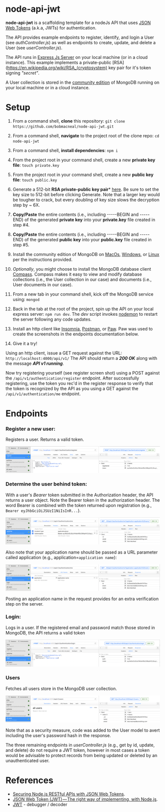 # node-api-jwt

**node-api-jwt** is a scaffolding template for a nodeJs API that uses [JSON Web Tokens](https://en.wikipedia.org/wiki/JSON_Web_Token) 
(a.k.a, JWTs) for authentication. 

The API provides example endpoints to register, identify, and login a User (see _authController.js_) as well as endpoints 
to create, update, and delete a User (see _userController.js_). 

The API runs in [Express Js Server](https://expressjs.com/) on your local machine (or in a cloud instance). This example 
implements a private-public [RSA](https://en.wikipedia.org/wiki/RSA_(cryptosystem) key pair for it's token signing _"secret"_. 

A User collection is stored in the [community edition](https://docs.mongodb.com/manual/administration/install-community/) 
of MongoDB running on your local machine or in a cloud instance.

# Setup

1. From a command shell, **clone** this repository: `git clone https://github.com/bobmacneal/node-api-jwt.git`
2. From a command shell, **navigate** to the project root of the clone repo: `cd node-api-jwt`
3. From a command shell, **install dependencies**: `npm i`
4. From the project root in your command shell, create a new **private key file**: `touch private.key`
5. From the project root in your command shell, create a new **public key file**: `touch public.key`
6. Generate a 512-bit **RSA private-public key pair*** [here](http://travistidwell.com/jsencrypt/demo/). Be sure to set
the key size to 512-bit before clicking Generate. Note that a larger key would be tougher to crack, but every doubling 
of key size slows the decryption step by ~ 6X.
7. **Copy/Paste** the entire contents (i.e., including -----BEGIN and -----END) of the generated **private key** into your 
**private.key** file created in step #4.
8. **Copy/Paste** the entire contents (i.e., including -----BEGIN and -----END) of the generated **public key** into your 
**public.key** file created in step #5.
9. Install the community edition of MongoDB on [MacOs](https://docs.mongodb.com/manual/tutorial/install-mongodb-on-os-x/),
   [Windows](https://docs.mongodb.com/manual/tutorial/install-mongodb-on-windows/), or [Linux](https://docs.mongodb.com/manual/administration/install-on-linux/) 
   per the instructions provided.
10. _Optionally_, you might choose to install the MongoDB database client [Compass](https://docs.mongodb.com/compass/master/install/).
 Compass makes it easy to view and modify database collections (i.e., the User collection in our case) and documents (i.e., User documents in our case).
   
11. From a new tab in your command shell, kick off the MongoDB service using: `mongod`
12. Back in the tab at the root of the project, spin up the API on your local express server: `npm run dev`. The _dev_ script
invokes [nodemon](https://nodemon.io/) to restart the server following any code updates.
13. Install an http client like [Insomnia](https://insomnia.rest/), [Postman](https://www.getpostman.com/downloads/), or 
[Paw](https://paw.cloud/#overview). Paw was used to create the screenshots in the endpoints documentation below.
14. Give it a try!

Using an http client, issue a GET request against the URL: `http://localhost:4000/api/v1/`
The API should return a **_200 OK_** along with  the message **_API v1 running_**.
 
Now try registering yourself (see register screen shot) using a POST against the `/api/v1/authentication/register` endpoint. After 
successfully registering, use the token you rec'd in the register response to verify that the token is recognized by the API as you 
using a GET against the `/api/v1/authentication/me` endpoint.


# Endpoints

### Register a new user:
Registers a user. Returns a valid token.

![register new user](/docs/register.png)

### Determine the user behind token:
With a user's _Bearer_ token submitted in the Authorization header, the API returns a user object. Note the Bearer token 
in the authorization header. The word Bearer is combined with the token returned upon registration (e.g., `Bearer eyJhbGciOiJSUzI1NiIsInR...`).

![get current user with token](/docs/auth.me.1.png)

Also note that your application name should be passed as a URL parameter called application (e.g., 
application=`application name`):

![get current user with token](/docs/auth.me.2.png)

Posting an application name in the request provides for an extra verification step on the server.

### Login:
Logs in a user. If the registered email and password match those stored in MongoDB, the API returns a valid token

![Login to recieve token](/docs/login.png)

### Users
Fetches all users store in the MongoDB user collection. 

![fetch all users](/docs/all.users.png)

Note that as a security measure, code was added to the User model to avert including the user's password hash in the response.

The three remaining endpoints in _userController.js_ (e.g., get by id, update, and delete) do not require a JWT token, 
however in most cases a token would be advisable to protect records from being updated or deleted by an unauthenticated user.


# References

- [Securing Node.js RESTful APIs with JSON Web Tokens](https://medium.freecodecamp.org/securing-node-js-restful-apis-with-json-web-tokens-9f811a92bb52).  
- [JSON Web Token (JWT) — The right way of implementing, with Node.js](https://medium.com/@siddharthac6/json-web-token-jwt-the-right-way-of-implementing-with-node-js-65b8915d550e).
- [JWT](https://jwt.io/) - debugger / decoder
